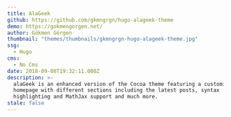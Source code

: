 ```yaml
---
title: AlaGeek
github: https://github.com/gkmngrgn/hugo-alageek-theme
demo: https://gokmengorgen.net/
author: Gökmen Görgen
thumbnail: "themes/thumbnails/gkmngrgn-hugo-alageek-theme.jpg"
ssg:
  - Hugo
cms:
  - No Cms
date: 2018-09-08T19:32:11.000Z
description: >-
  alaGeek is an enhanced version of the Cocoa theme featuring a customizable
  homepage with different sections including the latest posts, syntax
  highlighting and MathJax support and much more.
stale: false
---
```

